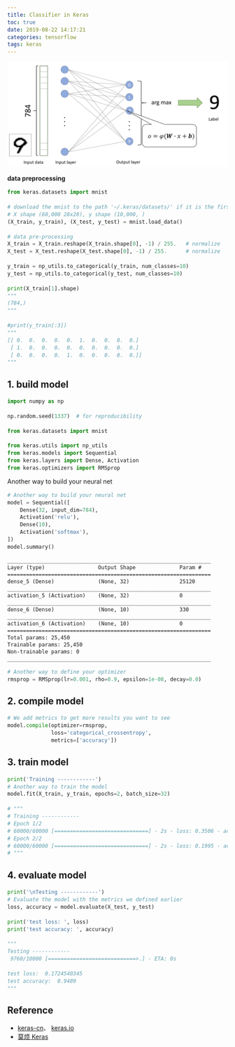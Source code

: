 ```yaml
---
title: Classifier in Keras
toc: true
date: 2019-08-22 14:17:21
categories: tensorflow
tags: keras
---
```


<img src="/images/tensorflow/keras-Classifier.png" width="550" alt="Classifier in Keras"/>

<!-- more -->

**data preprocessing**

```python
from keras.datasets import mnist

# download the mnist to the path '~/.keras/datasets/' if it is the first time to be called
# X shape (60,000 28x28), y shape (10,000, )
(X_train, y_train), (X_test, y_test) = mnist.load_data()

# data pre-processing
X_train = X_train.reshape(X_train.shape[0], -1) / 255.   # normalize
X_test = X_test.reshape(X_test.shape[0], -1) / 255.      # normalize

y_train = np_utils.to_categorical(y_train, num_classes=10)
y_test = np_utils.to_categorical(y_test, num_classes=10)

print(X_train[1].shape)
"""
(784,)
"""

#print(y_train[:3])
"""
[[ 0.  0.  0.  0.  0.  1.  0.  0.  0.  0.]
 [ 1.  0.  0.  0.  0.  0.  0.  0.  0.  0.]
 [ 0.  0.  0.  0.  1.  0.  0.  0.  0.  0.]]
"""
```

## 1. build model


```python
import numpy as np

np.random.seed(1337)  # for reproducibility

from keras.datasets import mnist

from keras.utils import np_utils
from keras.models import Sequential
from keras.layers import Dense, Activation
from keras.optimizers import RMSprop

```

Another way to build your neural net

```python
# Another way to build your neural net
model = Sequential([
    Dense(32, input_dim=784),
    Activation('relu'),
    Dense(10),
    Activation('softmax'),
])
model.summary()
```

    _________________________________________________________________
    Layer (type)                 Output Shape              Param #   
    =================================================================
    dense_5 (Dense)              (None, 32)                25120     
    _________________________________________________________________
    activation_5 (Activation)    (None, 32)                0         
    _________________________________________________________________
    dense_6 (Dense)              (None, 10)                330       
    _________________________________________________________________
    activation_6 (Activation)    (None, 10)                0         
    =================================================================
    Total params: 25,450
    Trainable params: 25,450
    Non-trainable params: 0
    _________________________________________________________________



```python
# Another way to define your optimizer
rmsprop = RMSprop(lr=0.001, rho=0.9, epsilon=1e-08, decay=0.0)
```

## 2. compile model


```python
# We add metrics to get more results you want to see
model.compile(optimizer=rmsprop,
              loss='categorical_crossentropy',
              metrics=['accuracy'])
```

## 3. train model


```python
print('Training ------------')
# Another way to train the model
model.fit(X_train, y_train, epochs=2, batch_size=32)

# """
# Training ------------
# Epoch 1/2
# 60000/60000 [==============================] - 2s - loss: 0.3506 - acc: 0.9025     
# Epoch 2/2
# 60000/60000 [==============================] - 2s - loss: 0.1995 - acc: 0.9421   
# """
```

## 4. evaluate model


```python
print('\nTesting ------------')
# Evaluate the model with the metrics we defined earlier
loss, accuracy = model.evaluate(X_test, y_test)

print('test loss: ', loss)
print('test accuracy: ', accuracy)

"""
Testing ------------
 9760/10000 [============================>.] - ETA: 0s

test loss:  0.1724540345
test accuracy:  0.9489
"""
```

## Reference

- [keras-cn][1]、 [keras.io][2]
- [莫烦 Keras][4]

[1]: https://keras-cn.readthedocs.io/en/latest/backend/
[2]: https://keras.io/
[4]: https://morvanzhou.github.io/tutorials/machine-learning/keras/